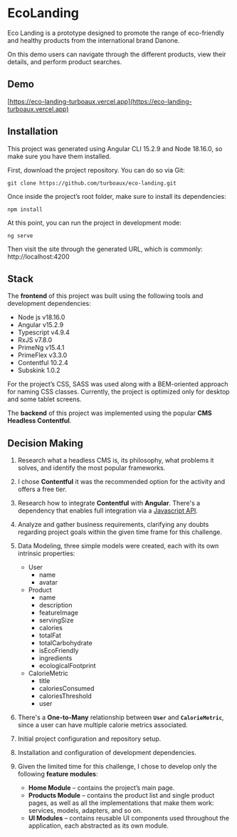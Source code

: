 # EcoLanding
Eco Landing is a prototype designed to promote the range of eco-friendly and healthy products from the international brand Danone.

On this demo users can navigate through the different products, view their details, and perform product searches. 

## Demo

[https://eco-landing-turboaux.vercel.app](https://eco-landing-turboaux.vercel.app)

## Installation

This project was generated using Angular CLI 15.2.9 and Node 18.16.0, so make sure you have them installed.

First, download the project repository. You can do so via Git:

`git clone https://github.com/turboaux/eco-landing.git`

Once inside the project’s root folder, make sure to install its dependencies:

`npm install`

At this point, you can run the project in development mode:

`ng serve`

Then visit the site through the generated URL, which is commonly: http://localhost:4200  

## Stack

The **frontend** of this project was built using the following tools and development dependencies: 

* Node js v18.16.0
* Angular v15.2.9
* Typescript v4.9.4
* RxJS v7.8.0
* PrimeNg v15.4.1
* PrimeFlex v3.3.0
* Contentful 10.2.4
* Subskink 1.0.2

For the project’s CSS, SASS was used along with a BEM-oriented approach for naming CSS classes.
Currently, the project is optimized only for desktop and some tablet screens.

The **backend** of this project was implemented using the popular **CMS Headless Contentful**. 

## Decision Making

1. Research what a headless CMS is, its philosophy, what problems it solves, and identify the most popular frameworks.
2. I chose **Contentful** it was the recommended option for the activity and offers a free tier. 
3. Research how to integrate **Contentful** with **Angular**. There's a dependency that enables full integration via a [Javascript API](https://www.npmjs.com/package/contentful). 
4. Analyze and gather business requirements, clarifying any doubts regarding project goals within the given time frame for this challenge.
5. Data Modeling, three simple models were created, each with its own intrinsic properties:
    - User
        - name
        - avatar
    - Product
        - name
        - description
        - featureImage
        - servingSize
        - calories
        - totalFat
        - totalCarbohydrate
        - isEcoFriendly
        - ingredients
        - ecologicalFootprint
    - CalorieMetric
        - title
        - caloriesConsumed
        - caloriesThreshold
        - user 

6. There's a **One-to-Many** relationship between **`User`** and **`CalorieMetric`**, since a user can have multiple calorie metrics associated. 
7. Initial project configuration and repository setup. 
8. Installation and configuration of development dependencies. 
9. Given the limited time for this challenge, I chose to develop only the following **feature modules**: 
    - **Home Module** – contains the project’s main page.
    - **Products Module** – contains the product list and single product pages, as well as all the implementations that make them work: services, models, adapters, and so on.
    - **UI Modules** – contains reusable UI components used throughout the application, each abstracted as its own module.

